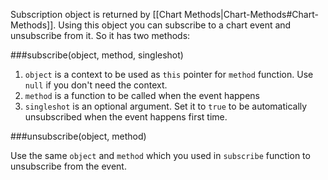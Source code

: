 Subscription object is returned by [[Chart Methods|Chart-Methods#Chart-Methods]]. Using this object you can subscribe to a chart event and unsubscribe from it. So it has two methods:

###subscribe(object, method, singleshot)
1. `object` is a context to be used as `this` pointer for `method` function. Use `null` if you don't need the context.
2. `method` is a function to be called when the event happens
3. `singleshot` is an optional argument. Set it to `true` to be automatically unsubscribed when the event happens first time.

###unsubscribe(object, method)

Use the same `object` and `method` which you used in `subscribe` function to unsubscribe from the event.